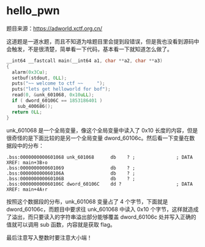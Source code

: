 # hello_pwn

题目来源：https://adworld.xctf.org.cn/

这道题是一道水题，而且不知道为啥题目里会提到段错误，但是我也没看到源码中会触发，不是很清楚，简单看一下代码，基本看一下就知道怎么做了。

```c
__int64 __fastcall main(__int64 a1, char **a2, char **a3)
{
  alarm(0x3Cu);
  setbuf(stdout, 0LL);
  puts("~~ welcome to ctf ~~     ");
  puts("lets get helloworld for bof");
  read(0, &unk_601068, 0x10uLL);
  if ( dword_60106C == 1853186401 )
    sub_400686();
  return 0LL;
}
```

unk_601068 是一个全局变量，像这个全局变量中读入了 0x10 长度的内容，但是很奇怪的是下面比较的是另一个全局变量 dword_60106c。然后看一下变量在数据段中的分布：

```
.bss:0000000000601068 unk_601068      db    ? ;               ; DATA XREF: main+3B↑o
.bss:0000000000601069                 db    ? ;
.bss:000000000060106A                 db    ? ;
.bss:000000000060106B                 db    ? ;
.bss:000000000060106C dword_60106C    dd ?                    ; DATA XREF: main+4A↑r
```

按照这个数据段的分布，unk_601068 变量占了 4 个字节，下面就是 dword_60106c，而题目中要求往 unk_601068 中读入 0x10 个字节，这样就造成了溢出，而只要读入的字符串溢出部分能够覆盖 dword_60106c 处并写入正确的值就可以调用 sub 函数，内容就是获取 flag。

最后注意写入整数时要注意大小端！